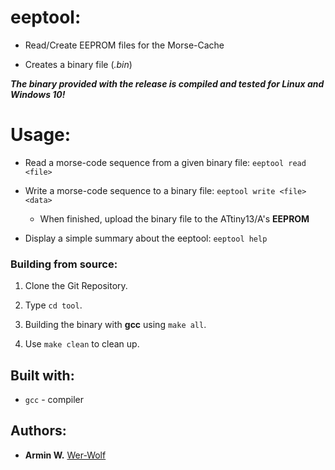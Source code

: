 # **eeptool:**

* Read/Create EEPROM files for the Morse-Cache

* Creates a binary file (*.bin*)

***The binary provided with the release is compiled and tested for Linux and Windows 10!***

# **Usage:**

* Read a morse-code sequence from a given binary file:
    ```eeptool read <file>```

* Write a morse-code sequence to a binary file:
    ```eeptool write <file> <data>```
        
    * When finished, upload the binary file to the ATtiny13/A's **EEPROM**

* Display a simple summary about the eeptool:
    ```eeptool help```

### **Building from source:**

1. Clone the Git Repository.

2. Type ```cd tool```.

3. Building the binary with **gcc** using ```make all```.

4. Use ```make clean``` to clean up.

## **Built with:**

* ```gcc``` - compiler

## **Authors:**

* **Armin W.** [Wer-Wolf](https://github.com/Wer-Wolf)

